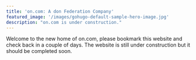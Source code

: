 ```yaml
---
title: 'on.com: A don Federation Company'
featured_image: '/images/gohugo-default-sample-hero-image.jpg'
description: "on.com is under construction."
---
```


Welcome to the new home of on.com, please bookmark this website and check back in a couple of days. The website is still under construction but it should be completed soon.
